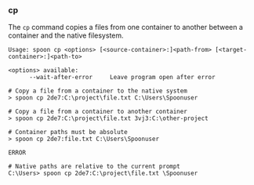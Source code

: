 ### cp

The `cp` command copies a files from one container to another between a container and the native filesystem. 

```
Usage: spoon cp <options> [<source-container>:]<path-from> [<target-container>:]<path-to>

<options> available:
      --wait-after-error     Leave program open after error
```

```
# Copy a file from a container to the native system
> spoon cp 2de7:C:\project\file.txt C:\Users\Spoonuser

# Copy a file from a container to another container
> spoon cp 2de7:C:\project\file.txt 3vj3:C:\other-project

# Container paths must be absolute
> spoon cp 2de7:file.txt C:\Users\Spoonuser

ERROR

# Native paths are relative to the current prompt
C:\Users> spoon cp 2de7:C:\project\file.txt \Spoonuser
```